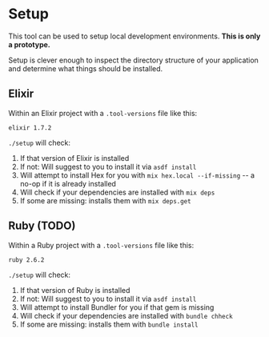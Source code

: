 # Setup

This tool can be used to setup local development environments. **This is only a prototype.**

Setup is clever enough to inspect the directory structure of your application and determine what things should be installed.

## Elixir

Within an Elixir project with a `.tool-versions` file like this:

```
elixir 1.7.2
```

`./setup` will check:

1. If that version of Elixir is installed
  1. If not: Will suggest to you to install it via `asdf install`
2. Will attempt to install Hex for you with `mix hex.local --if-missing` -- a no-op if it is already installed
3. Will check if your dependencies are installed with `mix deps`
  1. If some are missing: installs them with `mix deps.get`

## Ruby (TODO)

Within a Ruby project with a `.tool-versions` file like this:

```
ruby 2.6.2
```

`./setup` will check:

1. If that version of Ruby is installed
  1. If not: Will suggest to you to install it via `asdf install`
2. Will attempt to install Bundler for you if that gem is missing
3. Will check if your dependencies are installed with `bundle chheck`
  1. If some are missing: installs them with `bundle install`
